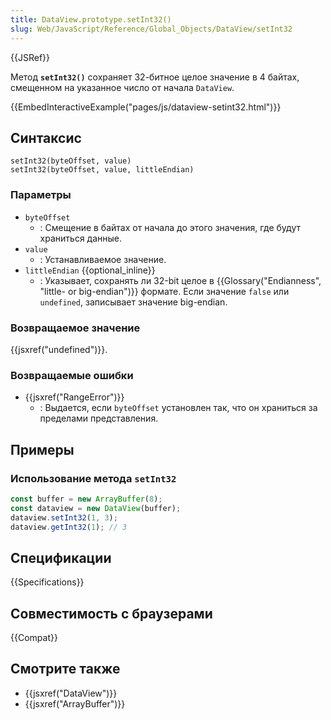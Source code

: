 ```yaml
---
title: DataView.prototype.setInt32()
slug: Web/JavaScript/Reference/Global_Objects/DataView/setInt32
---
```


{{JSRef}}

Метод **`setInt32()`** сохраняет 32-битное целое значение в 4 байтах, смещенном на указанное число от начала `DataView`.

{{EmbedInteractiveExample("pages/js/dataview-setint32.html")}}

## Синтаксис

```js-nolint
setInt32(byteOffset, value)
setInt32(byteOffset, value, littleEndian)
```

### Параметры

- `byteOffset`
  - : Смещение в байтах от начала до этого значения, где будут храниться данные.
- `value`
  - : Устанавливаемое значение.
- `littleEndian` {{optional_inline}}
  - : Указывает, сохранять ли 32-bit целое в
    {{Glossary("Endianness", "little- or big-endian")}} формате. Если значение `false` или
    `undefined`, записывает значение big-endian.

### Возвращаемое значение

{{jsxref("undefined")}}.

### Возвращаемые ошибки

- {{jsxref("RangeError")}}
  - : Выдается, если `byteOffset` установлен так, что он храниться за пределами представления.

## Примеры

### Использование метода `setInt32`

```js
const buffer = new ArrayBuffer(8);
const dataview = new DataView(buffer);
dataview.setInt32(1, 3);
dataview.getInt32(1); // 3
```

## Спецификации

{{Specifications}}

## Совместимость с браузерами

{{Compat}}

## Смотрите также

- {{jsxref("DataView")}}
- {{jsxref("ArrayBuffer")}}
